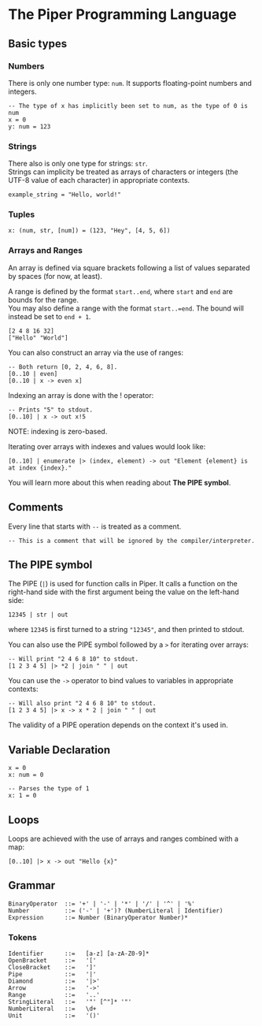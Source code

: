 # The Piper Programming Language

## Basic types

### Numbers

There is only one number type: `num`. It supports floating-point numbers and integers.

```
-- The type of x has implicitly been set to num, as the type of 0 is num
x = 0
y: num = 123
```

### Strings
There also is only one type for strings: `str`.<br>
Strings can implicity be treated as arrays of characters or integers (the UTF-8 value of each character) in appropriate contexts.

```
example_string = "Hello, world!"
```

### Tuples
```
x: (num, str, [num]) = (123, "Hey", [4, 5, 6])
```

### Arrays and Ranges
An array is defined via square brackets following a list of values separated by spaces (for now, at least).

A range is defined by the format `start..end`, where `start` and `end` are bounds for the range.<br>
You may also define a range with the format `start..=end`. The bound will instead be set to `end + 1`.
```
[2 4 8 16 32]
["Hello" "World"]
```

You can also construct an array via the use of ranges:

```
-- Both return [0, 2, 4, 6, 8].
[0..10 | even]
[0..10 | x -> even x]
```

Indexing an array is done with the ! operator:

```
-- Prints "5" to stdout.
[0..10] | x -> out x!5
```

NOTE: indexing is zero-based.

Iterating over arrays with indexes and values would look like:

```
[0..10] | enumerate |> (index, element) -> out "Element {element} is at index {index}."
```

You will learn more about this when reading about **The PIPE symbol**.

## Comments
Every line that starts with `--` is treated as a comment.

```
-- This is a comment that will be ignored by the compiler/interpreter.
```

## The PIPE symbol
The PIPE (`|`) is used for  function calls in Piper. It calls a function on the right-hand side with the first argument being the value on the left-hand side: <br>
```
12345 | str | out
```

where `12345` is first turned to a string `"12345"`, and then printed to stdout.

You can also use the PIPE symbol followed by a `>` for iterating over arrays:

```
-- Will print "2 4 6 8 10" to stdout.
[1 2 3 4 5] |> *2 | join " " | out
```

You can use the `->` operator to bind values to variables in appropriate contexts:

```
-- Will also print "2 4 6 8 10" to stdout.
[1 2 3 4 5] |> x -> x * 2 | join " " | out
```

The validity of a PIPE operation depends on the context it's used in.<br>

## Variable Declaration
```
x = 0
x: num = 0

-- Parses the type of 1
x: 1 = 0
```

## Loops
Loops are achieved with the use of arrays and ranges combined with a map:
```
[0..10] |> x -> out "Hello {x}"
```

## Grammar

```
BinaryOperator  ::= '+' | '-' | '*' | '/' | '^' | '%'
Number          ::= ('-' | '+')? (NumberLiteral | Identifier)
Expression      ::= Number (BinaryOperator Number)*
```

### Tokens

```
Identifier      ::=   [a-z] [a-zA-Z0-9]*
OpenBracket     ::=   '['
CloseBracket    ::=   ']'
Pipe            ::=   '|'
Diamond         ::=   '|>'
Arrow           ::=   '->'
Range           ::=   '..'
StringLiteral   ::=   '"' [^"]* '"'
NumberLiteral   ::=   \d+
Unit            ::=   '()'
```
